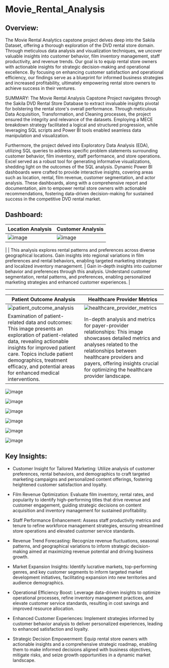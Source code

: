 # Movie_Rental_Analysis
## Overview:
The Movie Rental Analytics capstone project delves deep into the Sakila Dataset, offering a thorough exploration of the DVD rental store domain. Through meticulous data analysis and visualization techniques, we uncover valuable insights into customer behavior, film inventory management, staff productivity, and revenue trends. Our goal is to equip rental store owners with actionable insights for strategic decision-making and operational excellence. By focusing on enhancing customer satisfaction and operational efficiency, our findings serve as a blueprint for informed business strategies and increased profitability, ultimately empowering rental store owners to achieve success in their ventures.

SUMMARY:
The Movie Rental Analysis Capstone Project navigates through the Sakila DVD Rental Store Database to extract invaluable insights pivotal for bolstering the rental store's overall performance. Through meticulous Data Acquisition, Transformation, and Cleaning processes, the project ensured the integrity and relevance of the datasets. Employing a MECE breakdown strategy facilitated a logical and structured progression, while leveraging SQL scripts and Power BI tools enabled seamless data manipulation and visualization.

Furthermore, the project delved into Exploratory Data Analysis (EDA), utilizing SQL queries to address specific problem statements surrounding customer behavior, film inventory, staff performance, and store operations. Excel served as a robust tool for generating informative visualizations, shedding light on the outcomes of the SQL analysis. Dynamic Power BI dashboards were crafted to provide interactive insights, covering areas such as location, rental, film revenue, customer segmentation, and actor analysis. These dashboards, along with a comprehensive report and documentation, aim to empower rental store owners with actionable recommendations, fostering data-driven decision-making for sustained success in the competitive DVD rental market.

## Dashboard:
| Location Analysis | Customer Analysis |
|-------------|-------------|
| ![image](https://github.com/DA-Atharv/Movie_Rental_Analysis/assets/159448408/5a715b49-4649-4497-a5ef-41db7ca85f66) | ![image](https://github.com/DA-Atharv/Movie_Rental_Analysis/assets/159448408/38410e8f-0b45-4c9f-a6d6-3b0cdb99e609)
 |
| This analysis explores rental patterns and preferences across diverse geographical locations. Gain insights into regional variations in film preferences and rental behaviors, enabling targeted marketing strategies and localized inventory management. | Gain in-depth insights into customer behavior and preferences through this analysis. Understand customer segmentation, rental patterns, and preferences, enabling personalized marketing strategies and enhanced customer experiences. |

---

| Patient Outcome Analysis | Healthcare Provider Metrics |
|-------------|-------------|
| ![patient_outcome_analysis](https://github.com/virajbhutada/US-Healthcare-Analytics-PowerBI-Insights/assets/143819712/1fcabbaa-a065-4fba-9268-1af8d5df3ab5) | ![healthcare_provider_metrics](https://github.com/virajbhutada/US-Healthcare-Analytics-PowerBI-Insights/assets/143819712/642497d3-6cfe-4fd8-b079-3eb9c6defadb) |
| Examination of patient-related data and outcomes: This image presents an exploration of patient-related data, revealing actionable insights for improved patient care. Topics include patient demographics, treatment efficacy, and potential areas for enhanced medical interventions. | In-depth analysis and metrics for payer-provider relationships: This image showcases detailed metrics and analyses related to the relationships between healthcare providers and payers, offering insights crucial for optimizing the healthcare provider landscape. |
![image](https://github.com/DA-Atharv/Movie_Rental_Analysis/assets/159448408/5a715b49-4649-4497-a5ef-41db7ca85f66)

![image](https://github.com/DA-Atharv/Movie_Rental_Analysis/assets/159448408/38410e8f-0b45-4c9f-a6d6-3b0cdb99e609)

![image](https://github.com/DA-Atharv/Movie_Rental_Analysis/assets/159448408/1ab509b7-9959-424a-beb2-9d2a13567914)

![image](https://github.com/DA-Atharv/Movie_Rental_Analysis/assets/159448408/d7c2af35-7c17-4039-af1f-b8591a9f6c35)

![image](https://github.com/DA-Atharv/Movie_Rental_Analysis/assets/159448408/620f16d7-0351-488a-9af5-eca2b1aa0384)

![image](https://github.com/DA-Atharv/Movie_Rental_Analysis/assets/159448408/1e05ee5d-cfdb-4363-9078-e2a64c1f96a3)

## Key Insights:
- Customer Insight for Tailored Marketing: Utilize analysis of customer preferences, rental behaviors, and demographics to craft targeted marketing campaigns and personalized content offerings, fostering heightened customer satisfaction and loyalty.

- Film Revenue Optimization: Evaluate film inventory, rental rates, and popularity to identify high-performing titles that drive revenue and customer engagement, guiding strategic decisions on content acquisition and inventory management for sustained profitability.

- Staff Performance Enhancement: Assess staff productivity metrics and tenure to refine workforce management strategies, ensuring streamlined store operations and elevated customer service standards.

- Revenue Trend Forecasting: Recognize revenue fluctuations, seasonal patterns, and geographical variations to inform strategic decision-making aimed at maximizing revenue potential and driving business growth.

- Market Expansion Insights: Identify lucrative markets, top-performing genres, and key customer segments to inform targeted market development initiatives, facilitating expansion into new territories and audience demographics.

- Operational Efficiency Boost: Leverage data-driven insights to optimize operational processes, refine inventory management practices, and elevate customer service standards, resulting in cost savings and improved resource allocation.

- Enhanced Customer Experiences: Implement strategies informed by customer behavior analysis to deliver personalized experiences, leading to enhanced satisfaction and loyalty.

- Strategic Decision Empowerment: Equip rental store owners with actionable insights and a comprehensive strategic roadmap, enabling them to make informed decisions aligned with business objectives, mitigate risks, and seize growth opportunities in a dynamic market landscape.
